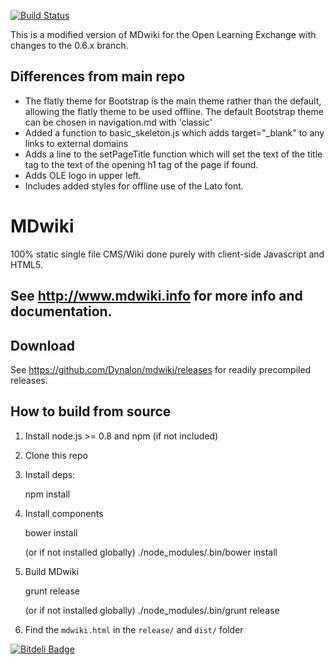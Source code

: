 [![Build Status](https://travis-ci.org/Dynalon/mdwiki.png?branch=master)](https://travis-ci.org/Dynalon/mdwiki)

This is a modified version of MDwiki for the Open Learning Exchange with changes to the 0.6.x branch.

## Differences from main repo
* The flatly theme for Bootstrap is the main theme rather than the default, allowing the flatly theme to be used offline.  The default Bootstrap theme can be chosen in navigation.md with 'classic'
* Added a function to basic_skeleton.js which adds target="\_blank" to any links to external domains
* Adds a line to the setPageTitle function which will set the text of the title tag to the text of the opening h1 tag of the page if found.
* Adds OLE logo in upper left.
* Includes added styles for offline use of the Lato font.

MDwiki
======

100% static single file CMS/Wiki done purely with client-side Javascript and HTML5.

See http://www.mdwiki.info for more info and documentation.
------


Download
--------

See <https://github.com/Dynalon/mdwiki/releases> for readily precompiled releases.

How to build from source
------------------------

1. Install node.js >= 0.8 and npm (if not included)
2. Clone this repo
3. Install deps:

    npm install

4. Install components

    bower install

    (or if not installed globally)
    ./node_modules/.bin/bower install

5. Build MDwiki

    grunt release

    (or if not installed globally)
    ./node_modules/.bin/grunt release

6. Find the `mdwiki.html` in the `release/` and `dist/` folder



[![Bitdeli Badge](https://d2weczhvl823v0.cloudfront.net/Dynalon/mdwiki/trend.png)](https://bitdeli.com/free "Bitdeli Badge")

